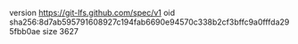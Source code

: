version https://git-lfs.github.com/spec/v1
oid sha256:8d7ab595791608927c194fab6690e94570c338b2cf3bffc9a0fffda295fbb0ae
size 3627
